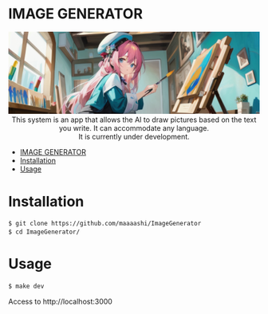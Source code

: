 # IMAGE GENERATOR

<div><img src="./docs/images/main.png" /></div>

<div align="center">This system is an app that allows the AI to draw pictures based on the text you write. It can accommodate any language.</div>
<div align="center">It is currently under development.</div>

- [IMAGE GENERATOR](#image-generator)
- [Installation](#installation)
- [Usage](#usage)

# Installation

```bash
$ git clone https://github.com/maaaashi/ImageGenerator
$ cd ImageGenerator/
```

# Usage

```bash
$ make dev
```

Access to http://localhost:3000

<!-- # Test

```bash
# Run test
$ npm run test:watch
``` -->
